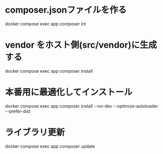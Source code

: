 # composer.jsonファイルを作る
docker compose exec app composer int

# vendor をホスト側(src/vendor)に生成する
docker compose exec app composer install

# 本番用に最適化してインストール
docker compose exec app composer install --no-dev --optimize-autoloader --prefer-dist

# ライブラリ更新
docker compose exec app composer update
